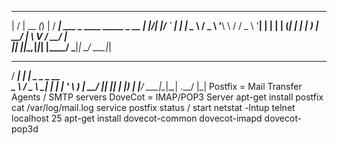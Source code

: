  __  __       _ _   ____                           
|  \/  | __ _(_) | / ___|  ___ _ ____   _____ _ __ 
| |\/| |/ _` | | | \___ \ / _ \ '__\ \ / / _ \ '__|
| |  | | (_| | | |  ___) |  __/ |   \ V /  __/ |   
|_|  |_|\__,_|_|_| |____/ \___|_|    \_/ \___|_|   
                                                   
 ____       _               
/ ___|  ___| |_ _   _ _ __  
\___ \ / _ \ __| | | | '_ \ 
 ___) |  __/ |_| |_| | |_) |
|____/ \___|\__|\__,_| .__/ 
                     |_| 
Postfix = Mail Transfer Agents / SMTP servers
DoveCot = IMAP/POP3 Server
apt-get install postfix
cat /var/log/mail.log
service postfix status / start
netstat -lntup
telnet localhost 25
apt-get install dovecot-common dovecot-imapd dovecot-pop3d

